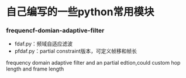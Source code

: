 # 自己编写的一些python常用模块
### frequencf-domian-adaptive-filter

- fdaf.py：频域自适应滤波
- pfdaf.py：partial constraint版本，可定义帧移和帧长

frequency domain adaptive filter and an partial edtion,could custom hop length and frame length 
